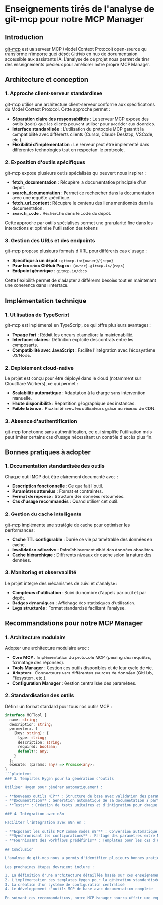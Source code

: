 # Enseignements tirés de l'analyse de git-mcp pour notre MCP Manager

## Introduction

[git-mcp](https://github.com/idosal/git-mcp) est un serveur MCP (Model Context Protocol) open-source qui transforme n'importe quel dépôt GitHub en hub de documentation accessible aux assistants IA. L'analyse de ce projet nous permet de tirer des enseignements précieux pour améliorer notre propre MCP Manager.

## Architecture et conception

### 1. Approche client-serveur standardisée

git-mcp utilise une architecture client-serveur conforme aux spécifications du Model Context Protocol. Cette approche permet :

- **Séparation claire des responsabilités** : Le serveur MCP expose des outils (tools) que les clients peuvent utiliser pour accéder aux données.
- **Interface standardisée** : L'utilisation du protocole MCP garantit la compatibilité avec différents clients (Cursor, Claude Desktop, VSCode, etc.).
- **Flexibilité d'implémentation** : Le serveur peut être implémenté dans différentes technologies tout en respectant le protocole.

### 2. Exposition d'outils spécifiques

git-mcp expose plusieurs outils spécialisés qui peuvent nous inspirer :

- **fetch_documentation** : Récupère la documentation principale d'un dépôt.
- **search_documentation** : Permet de rechercher dans la documentation avec une requête spécifique.
- **fetch_url_content** : Récupère le contenu des liens mentionnés dans la documentation.
- **search_code** : Recherche dans le code du dépôt.

Cette approche par outils spécialisés permet une granularité fine dans les interactions et optimise l'utilisation des tokens.

### 3. Gestion des URLs et des endpoints

git-mcp propose plusieurs formats d'URL pour différents cas d'usage :

- **Spécifique à un dépôt** : `gitmcp.io/{owner}/{repo}`
- **Pour les sites GitHub Pages** : `{owner}.gitmcp.io/{repo}`
- **Endpoint générique** : `gitmcp.io/docs`

Cette flexibilité permet de s'adapter à différents besoins tout en maintenant une cohérence dans l'interface.

## Implémentation technique

### 1. Utilisation de TypeScript

git-mcp est implémenté en TypeScript, ce qui offre plusieurs avantages :

- **Typage fort** : Réduit les erreurs et améliore la maintenabilité.
- **Interfaces claires** : Définition explicite des contrats entre les composants.
- **Compatibilité avec JavaScript** : Facilite l'intégration avec l'écosystème JS/Node.

### 2. Déploiement cloud-native

Le projet est conçu pour être déployé dans le cloud (notamment sur Cloudflare Workers), ce qui permet :

- **Scalabilité automatique** : Adaptation à la charge sans intervention manuelle.
- **Haute disponibilité** : Répartition géographique des instances.
- **Faible latence** : Proximité avec les utilisateurs grâce au réseau de CDN.

### 3. Absence d'authentification

git-mcp fonctionne sans authentification, ce qui simplifie l'utilisation mais peut limiter certains cas d'usage nécessitant un contrôle d'accès plus fin.

## Bonnes pratiques à adopter

### 1. Documentation standardisée des outils

Chaque outil MCP doit être clairement documenté avec :

- **Description fonctionnelle** : Ce que fait l'outil.
- **Paramètres attendus** : Format et contraintes.
- **Format de réponse** : Structure des données retournées.
- **Cas d'usage recommandés** : Quand utiliser cet outil.

### 2. Gestion du cache intelligente

git-mcp implémente une stratégie de cache pour optimiser les performances :

- **Cache TTL configurable** : Durée de vie paramétrable des données en cache.
- **Invalidation sélective** : Rafraîchissement ciblé des données obsolètes.
- **Cache hiérarchique** : Différents niveaux de cache selon la nature des données.

### 3. Monitoring et observabilité

Le projet intègre des mécanismes de suivi et d'analyse :

- **Compteurs d'utilisation** : Suivi du nombre d'appels par outil et par dépôt.
- **Badges dynamiques** : Affichage des statistiques d'utilisation.
- **Logs structurés** : Format standardisé facilitant l'analyse.

## Recommandations pour notre MCP Manager

### 1. Architecture modulaire

Adopter une architecture modulaire avec :

- **Core MCP** : Implémentation du protocole MCP (parsing des requêtes, formatage des réponses).
- **Tools Manager** : Gestion des outils disponibles et de leur cycle de vie.
- **Adapters** : Connecteurs vers différentes sources de données (GitHub, Filesystem, etc.).
- **Configuration Manager** : Gestion centralisée des paramètres.

### 2. Standardisation des outils

Définir un format standard pour tous nos outils MCP :

```typescript
interface MCPTool {
  name: string;
  description: string;
  parameters: {
    [key: string]: {
      type: string;
      description: string;
      required: boolean;
      default?: any;
    }
  };
  execute: (params: any) => Promise<any>;
}
```plaintext
### 3. Templates Hygen pour la génération d'outils

Utiliser Hygen pour générer automatiquement :

- **Nouveaux outils MCP** : Structure de base avec validation des paramètres.
- **Documentation** : Génération automatique de la documentation à partir des métadonnées.
- **Tests** : Création de tests unitaires et d'intégration pour chaque outil.

### 4. Intégration avec n8n

Faciliter l'intégration avec n8n en :

- **Exposant les outils MCP comme nodes n8n** : Conversion automatique des outils en nodes.
- **Synchronisant les configurations** : Partage des paramètres entre MCP et n8n.
- **Fournissant des workflows prédéfinis** : Templates pour les cas d'usage courants.

## Conclusion

L'analyse de git-mcp nous a permis d'identifier plusieurs bonnes pratiques et patterns d'implémentation pour notre MCP Manager. En adoptant une architecture modulaire, des standards clairs et des outils de génération automatique, nous pouvons créer un système robuste, extensible et facile à maintenir.

Les prochaines étapes devraient inclure :

1. La définition d'une architecture détaillée basée sur ces enseignements
2. L'implémentation des templates Hygen pour la génération standardisée
3. La création d'un système de configuration centralisé
4. Le développement d'outils MCP de base avec documentation complète

En suivant ces recommandations, notre MCP Manager pourra offrir une expérience utilisateur optimale tout en facilitant le développement et la maintenance.
